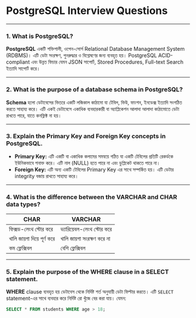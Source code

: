 # PostgreSQL Interview Questions 

<hr/>

<h3>1. What is PostgreSQL?</h3>
<p><strong>PostgreSQL</strong> একটি শক্তিশালী, ওপেন-সোর্স Relational Database Management System (RDBMS)। এটি ডেটা সংরক্ষণ, পুনরুদ্ধার ও বিশ্লেষণের জন্য ব্যবহৃত হয়। PostgreSQL ACID-compliant এবং উন্নত ফিচার যেমন JSON সাপোর্ট, Stored Procedures, Full-text Search ইত্যাদি সাপোর্ট করে।</p>

<hr/>

<h3>2. What is the purpose of a database schema in PostgreSQL?</h3>
<p><strong>Schema</strong> হলো ডেটাবেসের ভিতরে একটি লজিকাল কাঠামো যা টেবিল, ভিউ, ফাংশন, ইনডেক্স ইত্যাদি সংগঠিত করতে সাহায্য করে। এটি একই ডেটাবেসে একাধিক ব্যবহারকারী বা অ্যাপ্লিকেশন আলাদা আলাদা কাঠামোতে ডেটা রাখতে পারে, যাতে কনফ্লিক্ট না হয়।</p>

<hr/>

<h3>3. Explain the Primary Key and Foreign Key concepts in PostgreSQL.</h3>

<ul>
  <li><strong>Primary Key:</strong> এটি একটি বা একাধিক কলামের সমন্বয়ে গঠিত যা একটি টেবিলের প্রতিটি রেকর্ডকে ইউনিকভাবে শনাক্ত করে। এটি নাল (NULL) হতে পারে না এবং ডুপ্লিকেট থাকতে পারে না।</li>
  <li><strong>Foreign Key:</strong> এটি অন্য একটি টেবিলের Primary Key এর সাথে সম্পর্কিত হয়। এটি ডেটার integrity বজায় রাখতে সাহায্য করে।</li>
</ul>

<hr/>

<h3>4. What is the difference between the VARCHAR and CHAR data types?</h3>

<table>
  <thead>
    <tr>
      <th>CHAR</th>
      <th>VARCHAR</th>
    </tr>
  </thead>
  <tbody>
    <tr>
      <td>ফিক্সড-লেংথ স্টোর করে</td>
      <td>ভ্যারিয়েবল-লেংথ স্টোর করে</td>
    </tr>
    <tr>
      <td>খালি জায়গা দিয়ে পূর্ণ করে</td>
      <td>খালি জায়গা সংরক্ষণ করে না</td>
    </tr>
    <tr>
      <td>কম ফ্লেক্সিবল</td>
      <td>বেশি ফ্লেক্সিবল</td>
    </tr>
  </tbody>
</table>

<hr/>

<h3>5. Explain the purpose of the WHERE clause in a SELECT statement.</h3>
<p><strong>WHERE</strong> clause ব্যবহৃত হয় ডেটাবেস থেকে নির্দিষ্ট শর্ত অনুযায়ী ডেটা ফিল্টার করতে। এটি <code>SELECT</code> statement-এর সাথে ব্যবহার করে নির্দিষ্ট রো খুঁজে বের করা যায়। যেমন:</p>

```sql
SELECT * FROM students WHERE age > 18;